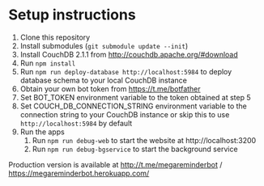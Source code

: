 # Setup instructions
1. Clone this repository
2. Install submodules (```git submodule update --init```)
3. Install CouchDB 2.1.1 from http://couchdb.apache.org/#download
4. Run ```npm install```
5. Run ```npm run deploy-database http://localhost:5984``` to deploy database schema to your local CouchDB instance
6. Obtain your own bot token from https://t.me/botfather
7. Set BOT_TOKEN environment variable to the token obtained at step 5
8. Set COUCH_DB_CONNECTION_STRING environment variable to the connection string to your CouchDB instance or skip this to use ```http://localhost:5984``` by default
9. Run the apps
    1. Run ```npm run debug-web``` to start the website at http://localhost:3200
    2. Run ```npm run debug-bgservice``` to start the background service

Production version is available at http://t.me/megareminderbot / https://megareminderbot.herokuapp.com/
